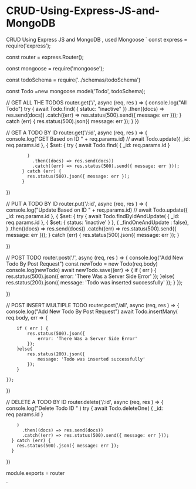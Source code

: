 # CRUD-Using-Express-JS-and-MongoDB
CRUD Using Express JS and MongoDB , used Mongoose
`
const express = require('express');

const router = express.Router();

const mongoose = require('mongoose');

const todoSchema = require('../schemas/todoSchema')

const Todo =new mongoose.model('Todo', todoSchema);


// GET ALL THE TODOS
router.get('/', async (req, res ) => {
    console.log("All Todo")
    try {
        await Todo.find(
            { statuc: "inactive" })
          .then((docs) => res.send(docs))
          .catch((err) => res.status(500).send({ message: err }));
      } catch (err) {
        res.status(500).json({ message: err });
      }
})


// GET A TODO BY ID
router.get('/:id', async (req, res ) => {
    console.log("GET Based on ID  " + req.params.id)
    // await Todo.update({ _id: req.params.id }, { $set: {
        try {
            await Todo.find(
                { _id: req.params.id }
                
            )
              .then((docs) => res.send(docs))
              .catch((err) => res.status(500).send({ message: err }));
          } catch (err) {
            res.status(500).json({ message: err });
          }
 
})




// PUT A TODO BY ID
router.put('/:id', async (req, res ) => {
    console.log("Update Based on ID  " + req.params.id)
    // await Todo.update({ _id: req.params.id }, { $set: {
        try {
            await Todo.findByIdAndUpdate(
                { _id: req.params.id },
                { $set: {
               status: 'inactive'
           }
           },
           { _findOneAndUpdate : false},
            )
              .then((docs) => res.send(docs))
              .catch((err) => res.status(500).send({ message: err }));
          } catch (err) {
            res.status(500).json({ message: err });
          }
 
})



// POST  TODO
router.post('/', async (req, res ) => {
    console.log("Add New Todo By Post Request")
    const newTodo = new Todo(req.body) 
    console.log(newTodo)
    await newTodo.save((err) => {
        if ( err ) {
            res.status(500).json({
                error: 'There Was a Server Side Error'
            });
        }else{
            res.status(200).json({
                message: 'Todo was inserted successfully'
            });
        }
    });
    
})


// POST INSERT  MULTIPLE TODO
router.post('/all', async (req, res ) => {
    console.log("Add New Todo By Post Request")
      await Todo.insertMany( req.body, err => {

        if ( err ) {
            res.status(500).json({
                error: 'There Was a Server Side Error'
            });
        }else{
            res.status(200).json({
                message: 'Todo was inserted successfully'
            });
        } 
        
    });


})


// DELETE A TODO BY ID
router.delete('/:id', async (req, res ) => {
    console.log("Delete Todo ID " )
    try {
        await Todo.deleteOne(
            { _id: req.params.id }
            
        )
          .then((docs) => res.send(docs))
          .catch((err) => res.status(500).send({ message: err }));
      } catch (err) {
        res.status(500).json({ message: err });
      }
})

module.exports = router 


`
